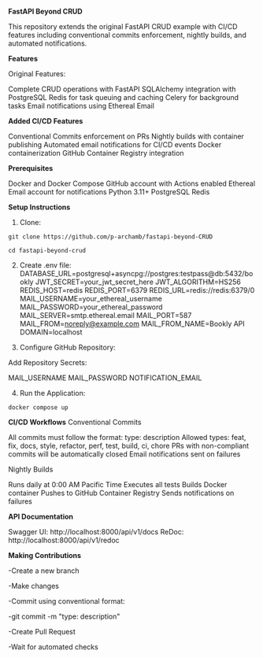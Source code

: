 **FastAPI Beyond CRUD**

This repository extends the original FastAPI CRUD example with CI/CD features including conventional commits enforcement, nightly builds, and automated notifications.

**Features**

Original Features:

Complete CRUD operations with FastAPI
SQLAlchemy integration with PostgreSQL
Redis for task queuing and caching
Celery for background tasks
Email notifications using Ethereal Email

**Added CI/CD Features**

Conventional Commits enforcement on PRs
Nightly builds with container publishing
Automated email notifications for CI/CD events
Docker containerization
GitHub Container Registry integration

**Prerequisites**

Docker and Docker Compose
GitHub account with Actions enabled
Ethereal Email account for notifications
Python 3.11+
PostgreSQL
Redis

**Setup Instructions**

1. Clone:

`git clone https://github.com/p-archamb/fastapi-beyond-CRUD` 

`cd fastapi-beyond-crud`

2. Create .env file:
DATABASE_URL=postgresql+asyncpg://postgres:testpass@db:5432/bookly
JWT_SECRET=your_jwt_secret_here
JWT_ALGORITHM=HS256
REDIS_HOST=redis
REDIS_PORT=6379
REDIS_URL=redis://redis:6379/0
MAIL_USERNAME=your_ethereal_username
MAIL_PASSWORD=your_ethereal_password
MAIL_SERVER=smtp.ethereal.email
MAIL_PORT=587
MAIL_FROM=noreply@example.com
MAIL_FROM_NAME=Bookly API
DOMAIN=localhost

3. Configure GitHub Repository:

Add Repository Secrets:

MAIL_USERNAME 
MAIL_PASSWORD 
NOTIFICATION_EMAIL 


4. Run the Application:

`docker compose up`

**CI/CD Workflows**
Conventional Commits

All commits must follow the format: type: description
Allowed types: feat, fix, docs, style, refactor, perf, test, build, ci, chore
PRs with non-compliant commits will be automatically closed
Email notifications sent on failures

Nightly Builds

Runs daily at 0:00 AM Pacific Time
Executes all tests
Builds Docker container
Pushes to GitHub Container Registry
Sends notifications on failures

**API Documentation**

Swagger UI: http://localhost:8000/api/v1/docs
ReDoc: http://localhost:8000/api/v1/redoc


**Making Contributions**

-Create a new branch

-Make changes

-Commit using conventional format:

-git commit -m "type: description"

-Create Pull Request

-Wait for automated checks

